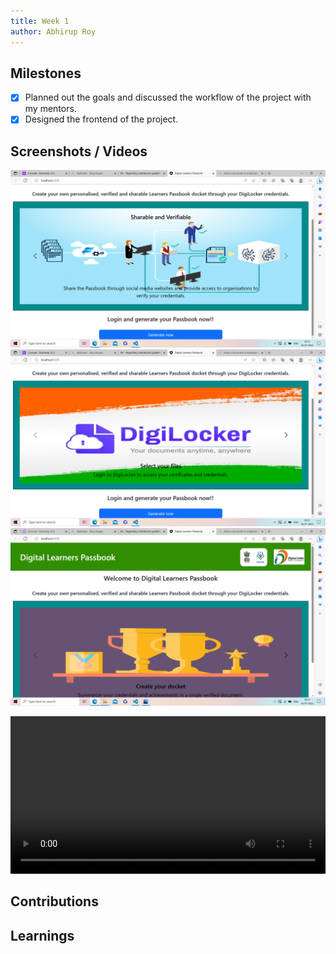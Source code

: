 ```yaml
---
title: Week 1
author: Abhirup Roy   
---
```


## Milestones
- [x] Planned out the goals and discussed the workflow of the project with my mentors.
- [x] Designed the frontend of the project.

## Screenshots / Videos 
![Screenshot 1](<Home Page Digilocker.png>)
![Screenshot 2](<Home Page Achievements.png>)
![Screenshot 3](<Home Page Sharing.png>)

<video controls width="100%">
  <source src="/Digital Learners Passbook.mp4"/>
</video>

## Contributions

## Learnings
